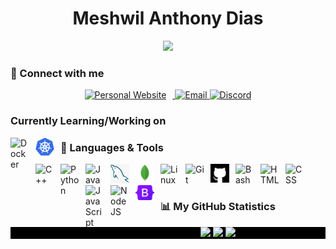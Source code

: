 <div align="center"><h1>Meshwil Anthony Dias</h1></div>

<div align="center">
  <img src=https://readme-typing-svg.demolab.com?font=Fira+Code&weight=500&pause=1000&color=FFEF00&width=435&lines=Final+Year+CS+Undergraduate+Student>
</div>

### 👤 Connect with me
<div align="center">
  <a href = "https://meshwildias.site">
    <img style="padding-right: 10px;" src="https://img.shields.io/badge/-My_Website-grey?style=for-the-badge&logoColor=white&logo=Ello" alt="Personal Website">
  </a>
  <a href = "mailto:meshwildias@gmail.com">
    <img src="https://img.shields.io/badge/-meshwildias@gmail.com-EA4335?style=for-the-badge&logoColor=white&logo=Gmail" alt="Email">
  </a>
  <a href="">
    <img src="https://img.shields.io/badge/-02mesh-5865F2?style=for-the-badge&logoColor=white&logo=Discord" alt="Discord">
  </a>
</div>
<!-- Shields format: ![UWebsite](https://img.shields.io/badge/User-Black-red?style=flat-square&logoColor=white&labelColor=red) -->

### Currently Learning/Working on
<img align="left" alt="Docker" width="30px" style="padding-right:10px;" src="https://cdn.jsdelivr.net/gh/devicons/devicon/icons/docker/docker-original.svg" />
<img align="left" alt="Kubernetes" width="30px" style="padding-right:10px;" src="images/kubernetes.png" />
<!--<img align="left" alt="Azure" width="30px" style="padding-right:10px;" src="images/azure.png" /> <br/>-->

### 🧰 Languages & Tools
<img align="left" alt="C++" width="30px" style="padding-right:10px;" src="https://cdn.jsdelivr.net/gh/devicons/devicon/icons/cplusplus/cplusplus-original.svg" />
<img align="left" alt="Python" width="30px" style="padding-right:10px;" src="https://cdn.jsdelivr.net/gh/devicons/devicon/icons/python/python-plain.svg" />
<img align="left" alt="Java" width="30px" style="padding-right:10px;" src="https://cdn.jsdelivr.net/gh/devicons/devicon/icons/java/java-original.svg"/>
<img align="left" alt="MySQL" width="30px" style="padding-right:10px;" src="images/my_sql.jpg" />
<img align="left" alt="Mongo" width="30px" style="padding-right:10px;" src="images/mongo_db.png" />
<img align="left" alt="Linux" width="30px" style="padding-right:10px;" src="https://cdn.jsdelivr.net/gh/devicons/devicon/icons/linux/linux-original.svg" />
<img align="left" alt="Git" width="30px" style="padding-right:10px;" src="https://cdn.jsdelivr.net/gh/devicons/devicon/icons/git/git-original.svg" />
<img align="left" alt="GitHub" width="30px" style="padding-right:10px; color: white;" src="images/github.png" />
<img align="left" alt="Bash" width="30px" style="padding-right:10px;" src="https://cdn.jsdelivr.net/gh/devicons/devicon/icons/bash/bash-original.svg" />
<img align="left" alt="HTML" width="30px" style="padding-right:10px;" src="https://cdn.jsdelivr.net/gh/devicons/devicon/icons/html5/html5-plain.svg" />
<img align="left" alt="CSS" width="30px" style="padding-right:10px;" src="https://cdn.jsdelivr.net/gh/devicons/devicon/icons/css3/css3-plain.svg" />
<img align="left" alt="JavaScript" width="30px" style="padding-right:10px;" src="https://cdn.jsdelivr.net/gh/devicons/devicon/icons/javascript/javascript-plain.svg" />
<img align="left" alt="NodeJS" width="30px" style="padding-right:10px;" src="https://cdn.jsdelivr.net/gh/devicons/devicon/icons/nodejs/nodejs-original.svg" />
<img align="left" alt="Bootstrap" width="30px" style="padding-right:10px;" src="images/bootstrap.png" />

<br>
<br>

### 📊 My GitHub Statistics
<div align="center" style="background-color: black">
  <img src="https://github-readme-stats.vercel.app/api/top-langs/?username=02MESH&layout=donut&theme=highcontrast&hide_border=true">
  <img src="https://github-readme-stats.vercel.app/api?username=02MESH&show_icons=true&theme=highcontrast&hide_border=true">
  <img src="https://streak-stats.demolab.com?user=02MESH&theme=yellowdark&hide_border=true&date_format=n%2Fj%5B%2FY%5D&card_width=820">
</div>
